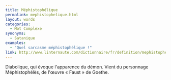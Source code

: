 ```yaml
---
title: Méphistophélique
permalink: mephistophelique.html
layout: words
categories:
  - Mot Complexe
synonyms:
  - Satanique
examples:
  - "Quel sarcasme méphistophélique !"
link: http://www.linternaute.com/dictionnaire/fr/definition/mephistophelique/
---
```


Diabolique, qui évoque l'apparence du démon. Vient du personnage Méphistophélès, de l'œuvre « Faust » de Goethe.
